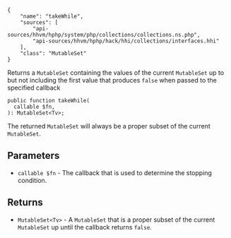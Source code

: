 ``` yamlmeta
{
    "name": "takeWhile",
    "sources": [
        "api-sources/hhvm/hphp/system/php/collections/collections.ns.php",
        "api-sources/hhvm/hphp/hack/hhi/collections/interfaces.hhi"
    ],
    "class": "MutableSet"
}
```




Returns a ` MutableSet ` containing the values of the current `` MutableSet ``
up to but not including the first value that produces ``` false ``` when passed
to the specified callback




``` Hack
public function takeWhile(
  callable $fn,
): MutableSet<Tv>;
```




The returned ` MutableSet ` will always be a proper subset of the current
`` MutableSet ``.




## Parameters




+ ` callable $fn ` - The callback that is used to determine the stopping condition.




## Returns




* ` MutableSet<Tv> ` - A `` MutableSet `` that is a proper subset of the current
  ``` MutableSet ``` up until the callback returns ```` false ````.
<!-- HHAPIDOC -->
